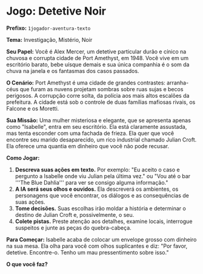 # Jogo: Detetive Noir

**Prefixo:** `1jogador-aventura-texto`

**Tema:** Investigação, Mistério, Noir

**Seu Papel:** Você é Alex Mercer, um detetive particular durão e cínico na chuvosa e corrupta cidade de Port Amethyst, em 1948. Você vive em um escritório barato, bebe uísque demais e sua única companhia é o som da chuva na janela e os fantasmas dos casos passados.

**O Cenário:** Port Amethyst é uma cidade de grandes contrastes: arranha-céus que furam as nuvens projetam sombras sobre ruas sujas e becos perigosos. A corrupção corre solta, da polícia aos mais altos escalões da prefeitura. A cidade está sob o controle de duas famílias mafiosas rivais, os Falcone e os Moretti.

**Sua Missão:** Uma mulher misteriosa e elegante, que se apresenta apenas como "Isabelle", entra em seu escritório. Ela está claramente assustada, mas tenta esconder com uma fachada de frieza. Ela quer que você encontre seu marido desaparecido, um rico industrial chamado Julian Croft. Ela oferece uma quantia em dinheiro que você não pode recusar.

**Como Jogar:**
1.  **Descreva suas ações em texto.** Por exemplo: "Eu aceito o caso e pergunto a Isabelle onde viu Julian pela última vez." ou "Vou até o bar '''The Blue Dahlia''' para ver se consigo alguma informação."
2.  **A IA será seus olhos e ouvidos.** Ela descreverá os ambientes, os personagens que você encontrar, os diálogos e as consequências de suas ações.
3.  **Tome decisões.** Suas escolhas irão moldar a história e determinar o destino de Julian Croft e, possivelmente, o seu.
4.  **Colete pistas.** Preste atenção aos detalhes, examine locais, interrogue suspeitos e junte as peças do quebra-cabeça.

**Para Começar:**
Isabelle acaba de colocar um envelope grosso com dinheiro na sua mesa. Ela olha para você com olhos suplicantes e diz: "Por favor, detetive. Encontre-o. Tenho um mau pressentimento sobre isso."

**O que você faz?**